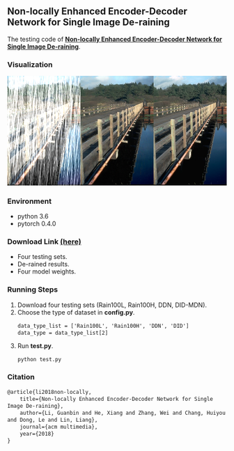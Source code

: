 ## Non-locally Enhanced Encoder-Decoder Network for Single Image De-raining
The testing code of [**Non-locally Enhanced Encoder-Decoder Network for Single Image De-raining**](https://arxiv.org/abs/1808.01491).

### Visualization
![](readme_pics/example.png)

### Environment
- python 3.6
- pytorch 0.4.0

### Download Link [(here)](https://pan.baidu.com/s/1ulL7fBLDWhgfDjvZL_IDWg#list/path=%2F)
- Four testing sets.
- De-rained results.
- Four model weights.

### Running Steps
1. Download four testing sets (Rain100L, Rain100H, DDN, DID-MDN).
2. Choose the type of dataset in **config.py**.
    ```
    data_type_list = ['Rain100L', 'Rain100H', 'DDN', 'DID']
    data_type = data_type_list[2]
    ```
3. Run **test.py**.
    ```
    python test.py
    ```
### Citation
    @article{li2018non-locally,
        title={Non-locally Enhanced Encoder-Decoder Network for Single Image De-raining},
        author={Li, Guanbin and He, Xiang and Zhang, Wei and Chang, Huiyou and Dong, Le and Lin, Liang},
        journal={acm multimedia},
        year={2018}
    }
